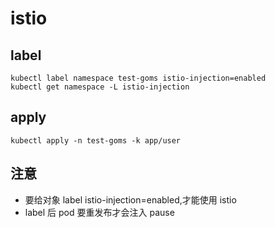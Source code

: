 # istio

## label
```
kubectl label namespace test-goms istio-injection=enabled
kubectl get namespace -L istio-injection
```

## apply

```
kubectl apply -n test-goms -k app/user
``` 

## 注意
- 要给对象 label istio-injection=enabled,才能使用 istio
- label 后 pod 要重发布才会注入 pause

